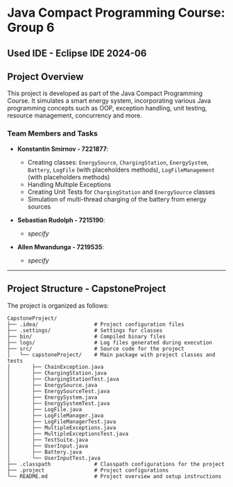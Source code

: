 # Java Compact Programming Course: Group 6
## Used IDE - Eclipse IDE 2024-06

## Project Overview

This project is developed as part of the Java Compact Programming Course. It simulates a smart energy system, incorporating various Java programming concepts such as OOP, exception handling, unit testing, resource management, concurrency and more.

### Team Members and Tasks

- **Konstantin Smirnov - 7221877**:
  - Creating classes: `EnergySource`, `ChargingStation`, `EnergySystem`, `Battery`, `LogFile` (with placeholders methods), `LogFileManagement` (with placeholders methods)
  - Handling Multiple Exceptions
  - Creating Unit Tests for `ChargingStation` and `EnergySource` classes
  - Simulation of multi-thread charging of the battery from energy sources

- **Sebastian Rudolph - 7215190**:
  - *specify*

- **Allen Mwandunga - 7219535**:
  - *specify*
---

## Project Structure - CapstoneProject

The project is organized as follows:

```
CapstoneProject/
├── .idea/                  # Project configuration files
├── .settings/              # Settings for classes
├── bin/                    # Compiled binary files
├── logs/                   # Log files generated during execution
├── src/                    # Source code for the project
│   └── capstoneProject/    # Main package with project classes and tests
│       ├── ChainException.java
│       ├── ChargingStation.java
│       ├── ChargingStationTest.java
│       ├── EnergySource.java
│       ├── EnergySourceTest.java
│       ├── EnergySystem.java
│       ├── EnergySystemTest.java
│       ├── LogFile.java
│       ├── LogFileManager.java
│       ├── LogFileManagerTest.java
│       ├── MultipleExceptions.java
│       ├── MultipleExceptionsTest.java
│       ├── TestSuite.java
│       ├── UserInput.java
│       ├── Battery.java
│       └── UserInputTest.java
├── .classpath              # Classpath configurations for the project
├── .project                # Project configurations
└── README.md               # Project overview and setup instructions
```

